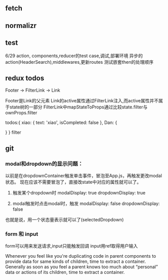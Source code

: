 ## fetch

## normalizr

## test
6/29
action, components,reducer的test case,调试,部署环境
异步的action(HeaderSearch),middlewares,更新routes
测试嵌套then的处理顺序

## redux todos
Footer -> FilterLink -> Link

Footer是Link的父元素
Link的active属性通过FilterLink注入,而active属性并不属于state树的一部分
FilterLink中mapStateToProps通过比较state.filter与ownProps.filter

todos:{
  xiao: {
    text: 'xiao',
    isCompleted: false
  },
  Dan: {

  }
}
filter

## git
### modal和dropdown的显示问题：
以前是在dropdownContainer触发单击事件，冒泡至App.js，再触发更改modal状态。
现在应该不需要冒泡了，直接改state中对应的属性就可以了。

1. 触发某个dropdown时
modalDisplay: true
dropdownDisplay: true

2. modal触发时点击modal时，触发
modalDisplay: false
dropdownDisplay: false

也就是说，用一个状态量表示就可以了(selectedDropdown)

### form 和 input
form可以用来发送请求,input只能触发回调
input用ref取得用户输入

 Whenever you feel like you're duplicating code in parent components to provide data for same kinds of children, time to extract a container. Generally as soon as you feel a parent knows too much about “personal” data or actions of its children, time to extract a container.
